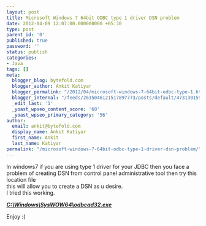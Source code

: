 ```yaml
---
layout: post
title: Microsoft Windows 7 64bit ODBC type 1 driver DSN problem
date: 2012-04-09 12:07:00.000000000 +05:30
type: post
parent_id: '0'
published: true
password: ''
status: publish
categories:
- Java
tags: []
meta:
  blogger_blog: bytefold.com
  blogger_author: Ankit Katiyar
  blogger_permalink: "/2012/04/microsoft-windows-7-64bit-odbc-type-1.html"
  blogger_internal: "/feeds/2635046121517897773/posts/default/4731301598448177856"
  _edit_last: '1'
  _yoast_wpseo_content_score: '60'
  _yoast_wpseo_primary_category: '56'
author:
  email: ankit@bytefold.com
  display_name: Ankit Katiyar
  first_name: Ankit
  last_name: Katiyar
permalink: "/microsoft-windows-7-64bit-odbc-type-1-driver-dsn-problem/"
---
```

In windows7 if you are using type 1 driver for your JDBC then you&nbsp;face a problem of creating DSN from control panel administrative tool then try this location file  
this will allow you to create a DSN as u desire.  
I tried this working.

**_<u><span style="font-family: inherit;">C:\Windows\SysWOW64\odbcad32.exe</span></u>_**

Enjoy :(

